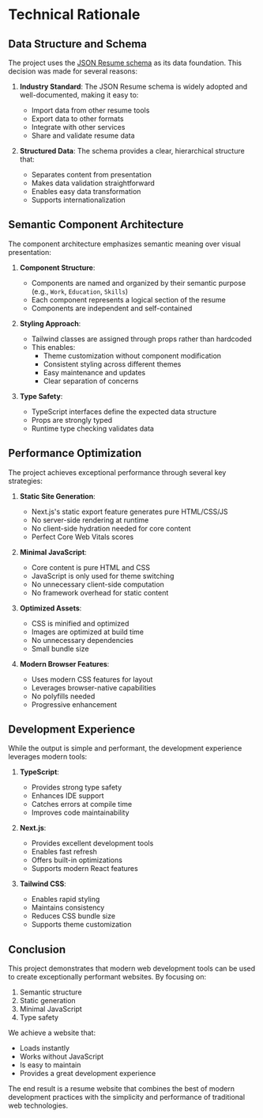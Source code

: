 # Technical Rationale

## Data Structure and Schema

The project uses the [JSON Resume schema](https://jsonresume.org/) as its data foundation. This decision was made for several reasons:

1. **Industry Standard**: The JSON Resume schema is widely adopted and well-documented, making it easy to:
   - Import data from other resume tools
   - Export data to other formats
   - Integrate with other services
   - Share and validate resume data

2. **Structured Data**: The schema provides a clear, hierarchical structure that:
   - Separates content from presentation
   - Makes data validation straightforward
   - Enables easy data transformation
   - Supports internationalization

## Semantic Component Architecture

The component architecture emphasizes semantic meaning over visual presentation:

1. **Component Structure**:
   - Components are named and organized by their semantic purpose (e.g., `Work`, `Education`, `Skills`)
   - Each component represents a logical section of the resume
   - Components are independent and self-contained

2. **Styling Approach**:
   - Tailwind classes are assigned through props rather than hardcoded
   - This enables:
     - Theme customization without component modification
     - Consistent styling across different themes
     - Easy maintenance and updates
     - Clear separation of concerns

3. **Type Safety**:
   - TypeScript interfaces define the expected data structure
   - Props are strongly typed
   - Runtime type checking validates data

## Performance Optimization

The project achieves exceptional performance through several key strategies:

1. **Static Site Generation**:
   - Next.js's static export feature generates pure HTML/CSS/JS
   - No server-side rendering at runtime
   - No client-side hydration needed for core content
   - Perfect Core Web Vitals scores

2. **Minimal JavaScript**:
   - Core content is pure HTML and CSS
   - JavaScript is only used for theme switching
   - No unnecessary client-side computation
   - No framework overhead for static content

3. **Optimized Assets**:
   - CSS is minified and optimized
   - Images are optimized at build time
   - No unnecessary dependencies
   - Small bundle size

4. **Modern Browser Features**:
   - Uses modern CSS features for layout
   - Leverages browser-native capabilities
   - No polyfills needed
   - Progressive enhancement

## Development Experience

While the output is simple and performant, the development experience leverages modern tools:

1. **TypeScript**:
   - Provides strong type safety
   - Enhances IDE support
   - Catches errors at compile time
   - Improves code maintainability

2. **Next.js**:
   - Provides excellent development tools
   - Enables fast refresh
   - Offers built-in optimizations
   - Supports modern React features

3. **Tailwind CSS**:
   - Enables rapid styling
   - Maintains consistency
   - Reduces CSS bundle size
   - Supports theme customization

## Conclusion

This project demonstrates that modern web development tools can be used to create exceptionally performant websites. By focusing on:

1. Semantic structure
2. Static generation
3. Minimal JavaScript
4. Type safety

We achieve a website that:
- Loads instantly
- Works without JavaScript
- Is easy to maintain
- Provides a great development experience

The end result is a resume website that combines the best of modern development practices with the simplicity and performance of traditional web technologies. 